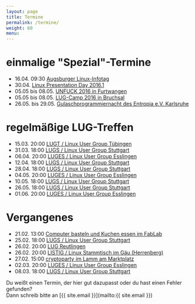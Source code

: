 ```yaml
---
layout: page
title: Termine
permalink: /termine/
weight: 60
menu: 
---
```


# einmalige "Spezial"-Termine

* 16.04. 09:30 <a href="http://www.luga.de/Aktionen/LIT-2016/" target="_blank">Augsburger Linux-Infotag</a>
* 30.04. <a href="http://linux-presentation-day.de/" target="_blank">Linux Presentation Day 2016.1</a>
* 05.05 bis 08.05. <a href="https://www.unfuck.eu/2016/" target="_blank">UNFUCK 2016 in Furtwangen</a>
* 05.05 bis 08.05. <a href="https://lugcamp.lugbruchsal.de/programm/" target="_blank">LUG-Camp 2016 in Bruchsal</a>
* 26.05. bis 29.05. <a href="https://entropia.de/GPN" target="_blank">Gulaschprogrammiernacht des Entropia e.V. Karlsruhe</a>

# regelmäßige LUG-Treffen

* 15.03. 20:00 <a href="http://tuebingen.linux.de" target="_blank">LUGT / Linux User Group Tübingen</a>
* 31.03. 18:00 <a href="http://lug-s.org" target="_blank">LUGS / Linux User Group Stuttgart</a>
* 06.04. 20:00 <a href="http://www.lisas.de" target="_blank">LUGES / Linux User Group Esslingen</a>
* 12.04. 18:00 <a href="http://lug-s.org" target="_blank">LUGS / Linux User Group Stuttgart</a>
* 28.04. 18:00 <a href="http://lug-s.org" target="_blank">LUGS / Linux User Group Stuttgart</a>
* 04.05. 20:00 <a href="http://www.lisas.de" target="_blank">LUGES / Linux User Group Esslingen</a>
* 10.05. 18:00 <a href="http://lug-s.org" target="_blank">LUGS / Linux User Group Stuttgart</a>
* 26.05. 18:00 <a href="http://lug-s.org" target="_blank">LUGS / Linux User Group Stuttgart</a>
* 01.06. 20:00 <a href="http://www.lisas.de" target="_blank">LUGES / Linux User Group Esslingen</a>

# Vergangenes

* 21.02. 13:00 <a href="https://www.fablab-neckar-alb.org/?tribe_events=computer-basteln-und-kuchen-essen" target="_blank">Computer basteln und Kuchen essen im FabLab</a>
* 25.02. 18:00 <a href="http://lug-s.org" target="_blank">LUGS / Linux User Group Stuttgart</a>
* 26.02. 20:00 <a href="http://www.lug-reutlingen.de/de-V.pl" target="_blank">LUG Reutlingen</a>
* 26.02. 20:00 <a href="http://www.listig.org" target="_blank">LISTIG / Linux Stammtisch im Gäu (Herrenberg)</a>
* 27.02. 15:00 <a href="https://www.cryptoparty-tuebingen.de" target="_blank">cryptoparty im Lamm am Marktplatz</a>
* 02.03. 20:00 <a href="http://www.lisas.de" target="_blank">LUGES / Linux User Group Esslingen</a>
* 08.03. 18:00 <a href="http://lug-s.org" target="_blank">LUGS / Linux User Group Stuttgart</a>

Du weißt einen Termin, der hier gut dazupasst oder du hast einen Fehler gefunden?<br />
Dann schreib bitte an [{{ site.email }}](mailto:{{ site.email }})
